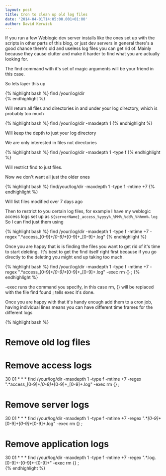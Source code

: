 ```yaml
---
layout: post
title: Cron to clean up old log files
date: '2014-04-01T14:05:00.001+01:00'
author: David Kerwick
---
```


If you run a few Weblogic dev server installs like the ones set up with the scripts in other parts of this blog, or just dev servers in general there's a good chance there's old and useless log files you can get rid of. Mainly because they cause clutter and make it harder to find what you are actually looking for.  

The find command with it's set of magic arguments will be your friend in this case.  

So lets layer this up  

{% highlight bash %}
find /your/log/dir  
{% endhighlight %}

Will return all files and directories in and under your log directory, which is probably too much  

{% highlight bash %}
find /your/log/dir -maxdepth 1
{% endhighlight %}

Will keep the depth to just your log directory  

We are only interested in files not directories  

{% highlight bash %}
find /your/log/dir -maxdepth 1 -type f
{% endhighlight %}

Will restrict find to just files.  

Now we don't want all just the older ones  

{% highlight bash %}
find/your/log/dir -maxdepth 1 -type f -mtime +7
{% endhighlight %}

Will list files modified over 7 days ago  

Then to restrict to you certain log files, for example I have my weblogic access logs set up as `${serverName}_access_%yyyy%_%MM%_%dd%_%hhmm%.log`  
So I can find just them using  

{% highlight bash %}
find /your/log/dir -maxdepth 1 -type f -mtime +7 -regex  ".*access_[0-9]+_[0-9]+_[0-9]+_[0-9]+\.log"
{% endhighlight %}

Once you are happy that is is finding the files you want to get rid of it's time to start deleting.  It's best to get the find itself right first because if you go directly to the deleting you might end up taking too much.  

{% highlight bash %}
find /your/log/dir -maxdepth 1 -type f -mtime +7 -regex ".*access_[0-9]+_[0-9]+_[0-9]+_[0-9]+\.log" -exec rm {} \;
{% endhighlight %}

-exec runs the command you specify, in this case rm, {} will be replaced with the file find found \; tells exec it's done.  

Once you are happy with that it's handy enough add them to a cron job, having individual lines means you can have different time frames for the different logs  

{% highlight bash %}
# Remove old log files  
# Remove access logs  
30 01 * * * find /your/log/dir -maxdepth 1 -type f -mtime +7 -regex ".*access_[0-9]+_[0-9]+_[0-9]+_[0-9]+\.log" -exec rm {} \;  
# Remove server logs  
30 01 * * * find /your/log/dir -maxdepth 1 -type f -mtime +7 -regex ".*_[0-9]+_[0-9]+_[0-9]+_[0-9]+\.log" -exec rm {} \;  
# Remove application logs  
30 01 * * * find /your/log/dir -maxdepth 1 -type f -mtime +7 -regex ".*.log\.[0-9]+-[0-9]+-[0-9]+" -exec rm {} \;  
{% endhighlight %}
